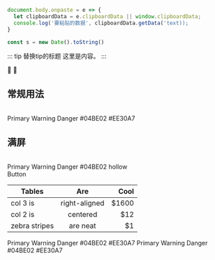 ```js
document.body.onpaste = e => {
  let clipboardData = e.clipboardData || window.clipboardData;
  console.log('要粘贴的数据', clipboardData.getData('text));
}

const s = new Date().toString()
```

::: tip 替换tip的标题
这里是内容。
:::

:tada:
:100:

## 常规用法
<br>
<div class="btn-inline">
  <bo-button type="primary" size="large" >Primary</bo-button>
  <bo-button type="warning" >Warning</bo-button>
  <bo-button type="danger" >Danger</bo-button>
  <bo-button color="#04BE02" >#04BE02</bo-button>
  <bo-button color="#EE30A7" size="small">#EE30A7</bo-button>
</div>

## 满屏
<br>
<div class="btn-block" style="width:320px">
  <bo-button auto>Primary</bo-button >
  <bo-button type="warning" auto>Warning</bo-button >
  <bo-button type="danger" auto>Danger</bo-button >
  <bo-button color="#04BE02" square auto>#04BE02</bo-button>
  <bo-button type="hollow" auto>hollow</bo-button>
  <bo-button color="#EE30A7" size="large" loading auto>Button</bo-button >
</div>


| Tables        | Are           | Cool  |
| ------------- |:-------------:| -----:|
| col 3 is      | right-aligned | $1600 |
| col 2 is      | centered      |   $12 |
| zebra stripes | are neat      |    $1 |


<ClientOnly>
<Common-vue-format title="使用方法">
  <bo-button type="primary" size="large" >Primary</bo-button>
  <bo-button type="warning" >Warning</bo-button>
  <bo-button type="danger" >Danger</bo-button>
  <bo-button color="#04BE02" >#04BE02</bo-button>
  <bo-button color="#EE30A7" size="small">#EE30A7</bo-button>

  <highlight-code slot="codeText" lang="vue">
    <bo-button type="primary" size="large">Primary</bo-button>
    <bo-button type="warning">Warning</bo-button>
    <bo-button type="danger">Danger</bo-button>
    <bo-button color="#04BE02">#04BE02</bo-button>
    <bo-button color="#EE30A7" size="small">#EE30A7</bo-button>
  </highlight-code>
</Common-vue-format>
</ClientOnly>
